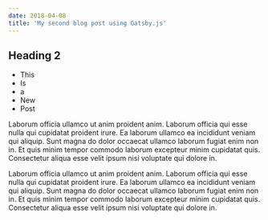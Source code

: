 ```yaml
---
date: 2018-04-08
title: 'My second blog post using Gatsby.js'
---
```


## Heading 2

* This
* Is
* a 
* New
* Post

Laborum officia ullamco ut anim proident anim. Laborum officia qui
esse nulla qui cupidatat proident irure. Ea laborum ullamco ea
incididunt veniam qui aliquip. Sunt magna do dolor occaecat ullamco
laborum fugiat enim non in. Et quis minim tempor commodo laborum
excepteur minim cupidatat quis. Consectetur aliqua esse velit ipsum
nisi voluptate qui dolore in.

Laborum officia ullamco ut anim proident anim. Laborum officia qui
esse nulla qui cupidatat proident irure. Ea laborum ullamco ea
incididunt veniam qui aliquip. Sunt magna do dolor occaecat ullamco
laborum fugiat enim non in. Et quis minim tempor commodo laborum
excepteur minim cupidatat quis. Consectetur aliqua esse velit ipsum
nisi voluptate qui dolore in.


